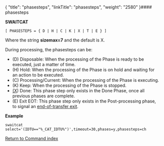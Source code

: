 {
    "title": "phasesteps",
    "linkTitle": "phasesteps",
    "weight": "2580"
}#### phasesteps

****SWAITCAT****

`[ PHASESTEPS = { D | H | C | K | X | T | E } ]`

Where the string <span class="bold_in_para">****sizemax=7****</span> and the default is X.

During processing, the phasesteps can be:

- \(D\) Disposable: When the processing of the Phase is ready to be executed, just a matter of time.
- \(H\) Hold: When the processing of the Phase is on hold and waiting for an action to be executed.
- \(C\) Processing/Current: When the processing of the Phase is executing.
- \(K\) Keep: When the processing of the Phase is stopped.
- <u>(X</u>) Done: This phase step only exists in the Done Phase, once all previous phases are complete.
- \(E\) Exit EOT: This phase step only exists in the Post-processing phase, to signal an [end-of-transfer exit](../../../../app_integration_intro/managing_exits/about_the_end_of_transfer_type_exit).

****Example****

`swaitcat select='(IDTU=="%_CAT_IDTU%")',timeout=30,phases=y,phasesteps=ch`

[Return to Command index](../../)
